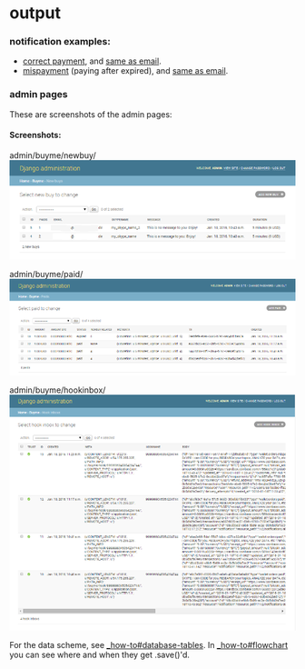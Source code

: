 # output
### notification examples:
* [correct payment](notification_correctPayment.txt), and [same as email](notification_correctPayment.email.txt).
* [mispayment](notification_mispayment.txt) (paying after expired), and [same as email](notification_mispayment.email.txt).

### admin pages
These are screenshots of the admin pages: 

#### Screenshots:

admin/buyme/newbuy/  
![admin-buyme-newbuy.png](admin-buyme-newbuy.png)

admin/buyme/paid/  
![admin-buyme-paid.png](admin-buyme-paid.png)

admin/buyme/hookinbox/  
![admin-buyme-hookinbox.png](admin-buyme-hookinbox.png)
 
For the data scheme, see [_how-to#database-tables](../_how-to#database-tables).
In [_how-to#flowchart](../_how-to#flowchart) you can see where and when they get .save()'d. 
